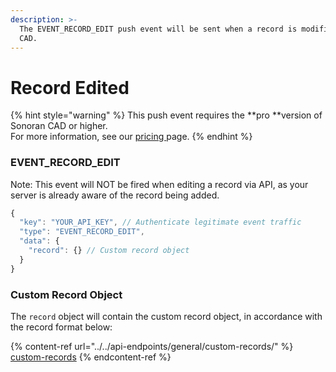 ```yaml
---
description: >-
  The EVENT_RECORD_EDIT push event will be sent when a record is modified in the
  CAD.
---
```


# Record Edited

{% hint style="warning" %}
This push event requires the **pro **version of Sonoran CAD or higher.\
For more information, see our [pricing ](../../../../pricing/faq/)page.
{% endhint %}

### EVENT_RECORD_EDIT

Note: This event will NOT be fired when editing a record via API, as your server is already aware of the record being added.

```javascript
{
  "key": "YOUR_API_KEY", // Authenticate legitimate event traffic
  "type": "EVENT_RECORD_EDIT",
  "data": {
    "record": {} // Custom record object
  }
}
```

### Custom Record Object

The `record` object will contain the custom record object, in accordance with the record format below:

{% content-ref url="../../api-endpoints/general/custom-records/" %}
[custom-records](../../api-endpoints/general/custom-records/)
{% endcontent-ref %}

